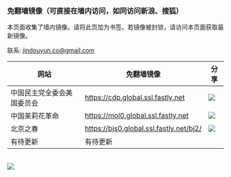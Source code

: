 <a name="a" id="a"></a>
<h3>免翻墙镜像（可直接在墙内访问，如同访问新浪、搜狐）</h3>


本页面收集了墙内镜像。请将此页加为书签。若镜像被封锁，请访问本页面获取最新镜像。

联系: jindouyun.co@gmail.com

<table>
    <thead>
        <tr>
            <th>网站</th>
            <th>免翻墙镜像</th>
            <th>分享</th>
        </tr>
    </thead>
    <tbody>    
        <tr>
            <td>中国民主党全委会美国委员会</td>
            <td><a href="https://cdp.global.ssl.fastly.net/">https://cdp.global.ssl.fastly.net</a></td>
            <td><a href="mailto:?subject=%E4%B8%AD%E5%9B%BD%E6%B0%91%E4%B8%BB%E5%85%9A%E5%85%A8%E5%A7%94%E4%BC%9A%E7%BE%8E%E5%9B%BD%E5%A7%94%E5%91%98%E4%BC%9A%20%7C%20%E5%85%8D%E7%BF%BB%E5%A2%99%E9%95%9C%E5%83%8F&body=https%3A%2F%2Fcdp.global.ssl.fastly.net"><sub><img src="http://mat1.gtimg.com/www/images/qq2012/mailIcon.png"></sub></a></td>
        </tr>    
        <tr>
            <td>中国茉莉花革命</td>
            <td><a href="https://mol0.global.ssl.fastly.net/">https://mol0.global.ssl.fastly.net</a></td>
            <td><a href="mailto:?subject=%E4%B8%AD%E5%9B%BD%E8%8C%89%E8%8E%89%E8%8A%B1%E9%9D%A9%E5%91%BD%20%7C%20%E5%85%8D%E7%BF%BB%E5%A2%99%E9%95%9C%E5%83%8F&body=https%3A%2F%2Fmol0.global.ssl.fastly.net"><sub><img src="http://mat1.gtimg.com/www/images/qq2012/mailIcon.png"></sub></a></td>
        </tr>
        <tr>
            <td>北京之春</td>
            <td><a href="https://bjs0.global.ssl.fastly.net/bj2/">https://bjs0.global.ssl.fastly.net/bj2/</a></td>
            <td><a href="mailto:?subject=%E5%8C%97%E4%BA%AC%E4%B9%8B%E6%98%A5%20%7C%20%E5%85%8D%E7%BF%BB%E5%A2%99%E9%95%9C%E5%83%8F&body=https%3A%2F%2Fbjs0.global.ssl.fastly.net%2Fbj2%2F"><sub><img src="http://mat1.gtimg.com/www/images/qq2012/mailIcon.png"></sub></a></td>
        </tr>
        <tr>
            <td>有待更新</td>
            <td>有待更新</td>
            <td></td>
        </tr>    
    </tbody>
</table>
<br/>
<img src="https://encrypted-tbn0.gstatic.com/images?q=tbn:ANd9GcSvpdvxCD6PqBufA5U_Ftoyn1JuvtgBjTRl3OpujvkqxKmPakPf" />
